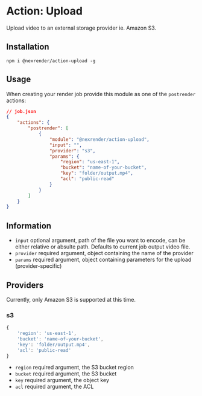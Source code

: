 # Action: Upload

Upload video to an external storage provider ie. Amazon S3.

## Installation

```
npm i @nexrender/action-upload -g
```

## Usage

When creating your render job provide this module as one of the `postrender` actions:

```json
// job.json
{
    "actions": {
        "postrender": [
            {
                "module": "@nexrender/action-upload",
                "input": "",
                "provider": "s3",
                "params": {
                    "region": "us-east-1",
                    "bucket": "name-of-your-bucket",
                    "key": "folder/output.mp4",
                    "acl": "public-read"
                }
            }
        ]
    }
}
```

## Information

* `input` optional argument, path of the file you want to encode, can be either relative or absulte path. Defaults to current job output video file.
* `provider` required argument, object containing the name of the provider
* `params` required argument, object containing parameters for the upload (provider-specific)

## Providers

Currently, only Amazon S3 is supported at this time.

### s3

```js
{
    'region': 'us-east-1',
    'bucket': 'name-of-your-bucket',
    'key': 'folder/output.mp4',
    'acl': 'public-read'
}
```
* `region` required argument, the S3 bucket region
* `bucket` required argument, the S3 bucket
* `key` required argument, the object key
* `acl` required argument, the ACL